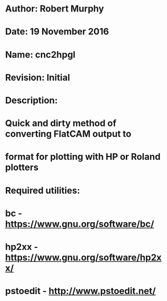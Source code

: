 # Author: Robert Murphy
# Date: 19 November 2016
# Name: cnc2hpgl
# Revision: Initial
# Description:
# Quick and dirty method of converting FlatCAM output to
# format for plotting with HP or Roland plotters
# Required utilities:
# bc - https://www.gnu.org/software/bc/
# hp2xx - https://www.gnu.org/software/hp2xx/ 
# pstoedit - http://www.pstoedit.net/
